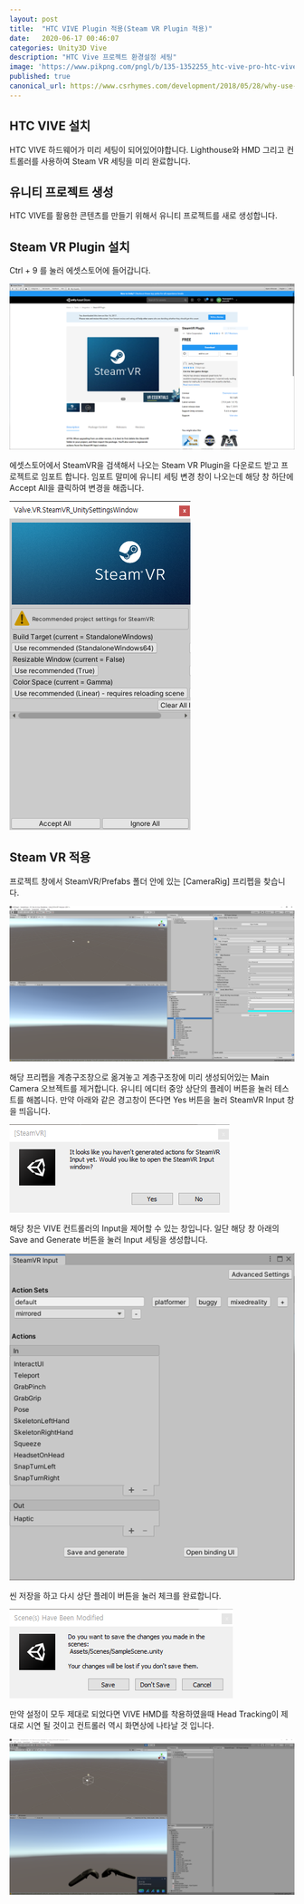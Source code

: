 ```yaml
---
layout: post
title:  "HTC VIVE Plugin 적용(Steam VR Plugin 적용)"
date:   2020-06-17 00:46:07
categories: Unity3D Vive
description: "HTC Vive 프로젝트 환경설정 세팅"
image: 'https://www.pikpng.com/pngl/b/135-1352255_htc-vive-pro-htc-vive-pro-full-kit.png'
published: true
canonical_url: https://www.csrhymes.com/development/2018/05/28/why-use-a-static-site-generator.html
---
```


## HTC VIVE 설치
HTC VIVE 하드웨어가 미리 세팅이 되어있어야합니다. Lighthouse와  HMD 그리고 컨트롤러를 사용하여 Steam VR 세팅을 미리 완료합니다.

## 유니티 프로젝트 생성
HTC VIVE를 활용한 콘텐츠를 만들기 위해서 유니티 프로젝트를 새로 생성합니다. 

## Steam VR Plugin 설치
Ctrl + 9 를 눌러 에셋스토어에 들어갑니다.  

![AssetStore](/img/06_HTCVIVE/01/01.PNG)  

에셋스토어에서 SteamVR을 검색해서 나오는 Steam VR Plugin을 다운로드 받고 프로젝트로 임포트 합니다. 임포트 말미에 유니티 세팅 변경 창이 나오는데 해당 창 하단에 Accept All을 클릭하여 변경을 해줍니다.  

![AcceptAll](/img/06_HTCVIVE/01/02.PNG)

## Steam VR 적용
프로젝트 창에서 SteamVR/Prefabs 폴더 안에 있는 [CameraRig] 프리펩을 찾습니다.  

![CameraRig](/img/06_HTCVIVE/01/03.PNG)  

해당 프리펩을 계층구조창으로 옮겨놓고 계층구조창에 미리 생성되어있는 Main Camera 오브젝트를 제거합니다. 유니티 에디터 중앙 상단의 플레이 버튼을 눌러 테스트를 해봅니다. 만약 아래와 같은 경고창이 뜬다면 Yes 버튼을 눌러 SteamVR Input 창을 띄웁니다.  

![Input](/img/06_HTCVIVE/01/04.PNG)  

해당 창은 VIVE 컨트롤러의 Input을 제어할 수 있는 창입니다. 일단 해당 창 아래의 Save and Generate 버튼을 눌러 Input 세팅을 생성합니다.  

![Input02](/img/06_HTCVIVE/01/05.PNG)  

씬 저장을 하고 다시 상단 플레이 버튼을 눌러 체크를 완료합니다.  

![savescene](/img/06_HTCVIVE/01/06.PNG)  

만약 설정이 모두 제대로 되었다면 VIVE HMD를 착용하였을때 Head Tracking이 제대로 시연 될 것이고 컨트롤러 역시 화면상에 나타날 것 입니다.  

![Last](/img/06_HTCVIVE/01/07.PNG)  
